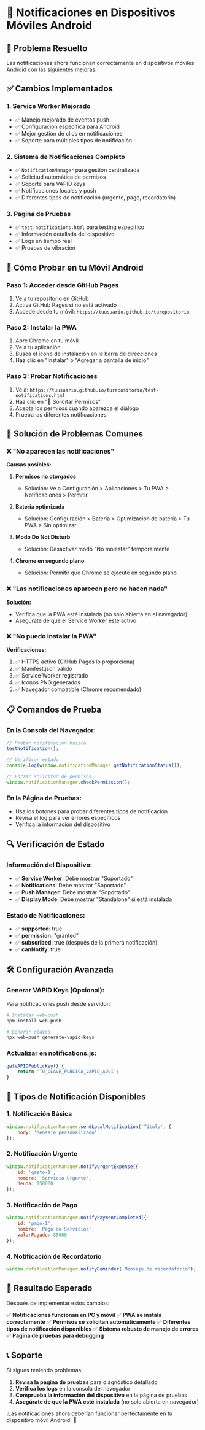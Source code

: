 # 📱 Notificaciones en Dispositivos Móviles Android

## 🎯 **Problema Resuelto**

Las notificaciones ahora funcionan correctamente en dispositivos móviles Android con las siguientes mejoras:

## ✅ **Cambios Implementados**

### **1. Service Worker Mejorado**
- ✅ Manejo mejorado de eventos push
- ✅ Configuración específica para Android
- ✅ Mejor gestión de clics en notificaciones
- ✅ Soporte para múltiples tipos de notificación

### **2. Sistema de Notificaciones Completo**
- ✅ `NotificationManager` para gestión centralizada
- ✅ Solicitud automática de permisos
- ✅ Soporte para VAPID keys
- ✅ Notificaciones locales y push
- ✅ Diferentes tipos de notificación (urgente, pago, recordatorio)

### **3. Página de Pruebas**
- ✅ `test-notifications.html` para testing específico
- ✅ Información detallada del dispositivo
- ✅ Logs en tiempo real
- ✅ Pruebas de vibración

## 🚀 **Cómo Probar en tu Móvil Android**

### **Paso 1: Acceder desde GitHub Pages**
1. Ve a tu repositorio en GitHub
2. Activa GitHub Pages si no está activado
3. Accede desde tu móvil: `https://tuusuario.github.io/turepositorio`

### **Paso 2: Instalar la PWA**
1. Abre Chrome en tu móvil
2. Ve a tu aplicación
3. Busca el icono de instalación en la barra de direcciones
4. Haz clic en "Instalar" o "Agregar a pantalla de inicio"

### **Paso 3: Probar Notificaciones**
1. Ve a: `https://tuusuario.github.io/turepositorio/test-notifications.html`
2. Haz clic en "🔔 Solicitar Permisos"
3. Acepta los permisos cuando aparezca el diálogo
4. Prueba las diferentes notificaciones

## 🔧 **Solución de Problemas Comunes**

### **❌ "No aparecen las notificaciones"**

**Causas posibles:**
1. **Permisos no otorgados**
   - Solución: Ve a Configuración > Aplicaciones > Tu PWA > Notificaciones > Permitir

2. **Batería optimizada**
   - Solución: Configuración > Batería > Optimización de batería > Tu PWA > Sin optimizar

3. **Modo Do Not Disturb**
   - Solución: Desactivar modo "No molestar" temporalmente

4. **Chrome en segundo plano**
   - Solución: Permitir que Chrome se ejecute en segundo plano

### **❌ "Las notificaciones aparecen pero no hacen nada"**

**Solución:**
- Verifica que la PWA esté instalada (no solo abierta en el navegador)
- Asegúrate de que el Service Worker esté activo

### **❌ "No puedo instalar la PWA"**

**Verificaciones:**
1. ✅ HTTPS activo (GitHub Pages lo proporciona)
2. ✅ Manifest.json válido
3. ✅ Service Worker registrado
4. ✅ Iconos PNG generados
5. ✅ Navegador compatible (Chrome recomendado)

## 📋 **Comandos de Prueba**

### **En la Consola del Navegador:**
```javascript
// Probar notificación básica
testNotification();

// Verificar estado
console.log(window.notificationManager.getNotificationStatus());

// Forzar solicitud de permisos
window.notificationManager.checkPermission();
```

### **En la Página de Pruebas:**
- Usa los botones para probar diferentes tipos de notificación
- Revisa el log para ver errores específicos
- Verifica la información del dispositivo

## 🔍 **Verificación de Estado**

### **Información del Dispositivo:**
- ✅ **Service Worker**: Debe mostrar "Soportado"
- ✅ **Notifications**: Debe mostrar "Soportado"
- ✅ **Push Manager**: Debe mostrar "Soportado"
- ✅ **Display Mode**: Debe mostrar "Standalone" si está instalada

### **Estado de Notificaciones:**
- ✅ **supported**: true
- ✅ **permission**: "granted"
- ✅ **subscribed**: true (después de la primera notificación)
- ✅ **canNotify**: true

## 🛠️ **Configuración Avanzada**

### **Generar VAPID Keys (Opcional):**
Para notificaciones push desde servidor:

```bash
# Instalar web-push
npm install web-push

# Generar claves
npx web-push generate-vapid-keys
```

### **Actualizar en notifications.js:**
```javascript
getVAPIDPublicKey() {
    return 'TU_CLAVE_PUBLICA_VAPID_AQUI';
}
```

## 📱 **Tipos de Notificación Disponibles**

### **1. Notificación Básica**
```javascript
window.notificationManager.sendLocalNotification('Título', {
    body: 'Mensaje personalizado'
});
```

### **2. Notificación Urgente**
```javascript
window.notificationManager.notifyUrgentExpense({
    id: 'gasto-1',
    nombre: 'Servicio Urgente',
    deuda: 150000
});
```

### **3. Notificación de Pago**
```javascript
window.notificationManager.notifyPaymentCompleted({
    id: 'pago-1',
    nombre: 'Pago de Servicios',
    valorPagado: 85000
});
```

### **4. Notificación de Recordatorio**
```javascript
window.notificationManager.notifyReminder('Mensaje de recordatorio');
```

## 🎉 **Resultado Esperado**

Después de implementar estos cambios:

✅ **Notificaciones funcionan en PC y móvil**
✅ **PWA se instala correctamente**
✅ **Permisos se solicitan automáticamente**
✅ **Diferentes tipos de notificación disponibles**
✅ **Sistema robusto de manejo de errores**
✅ **Página de pruebas para debugging**

## 📞 **Soporte**

Si sigues teniendo problemas:

1. **Revisa la página de pruebas** para diagnóstico detallado
2. **Verifica los logs** en la consola del navegador
3. **Comprueba la información del dispositivo** en la página de pruebas
4. **Asegúrate de que la PWA esté instalada** (no solo abierta en navegador)

¡Las notificaciones ahora deberían funcionar perfectamente en tu dispositivo móvil Android! 🚀

